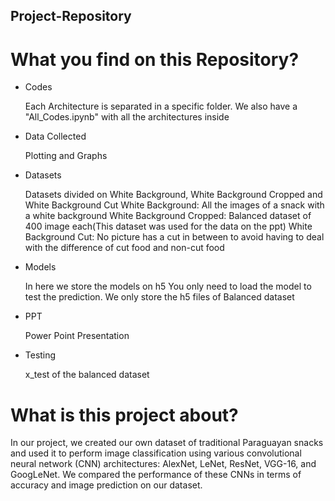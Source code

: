 ## Project-Repository
# What you find on this Repository?
- Codes 
    
    
    Each Architecture is separated in a specific folder. We also have a "All_Codes.ipynb" with all the architectures inside
- Data Collected
    
    Plotting and Graphs
- Datasets
    
    
    Datasets divided on White Background, White Background Cropped and White Background Cut
    White Background: All the images of a snack with a white background
    White Background Cropped: Balanced dataset of 400 image each(This dataset was used for the data on the ppt)
    White Background Cut: No picture has a cut in between to avoid having to deal with the difference of cut food and non-cut food
- Models
  
  
    In here we store the models on h5 You only need to load the model to test the prediction. We only store the h5 files of Balanced dataset
- PPT
  
  
    Power Point Presentation
- Testing
  
    
    x_test of the balanced dataset

# What is this project about?


In our project, we created our own dataset of traditional Paraguayan snacks and used it to perform image classification using various convolutional neural network (CNN) architectures: AlexNet, LeNet, ResNet, VGG-16, and GoogLeNet. We compared the performance of these CNNs in terms of accuracy and image prediction on our dataset.
